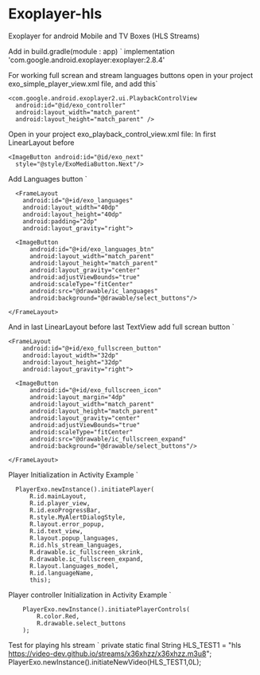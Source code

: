 # Exoplayer-hls
Exoplayer for android Mobile and TV Boxes (HLS Streams)

Add in build.gradle(module : app) `
  implementation 'com.google.android.exoplayer:exoplayer:2.8.4'
  
For working full screan and stream languages buttons open in your project exo_simple_player_view.xml file, and add this`

    <com.google.android.exoplayer2.ui.PlaybackControlView
      android:id="@id/exo_controller"
      android:layout_width="match_parent"
      android:layout_height="match_parent" />
      
Open in your project exo_playback_control_view.xml file:
In first LinearLayout before 

    <ImageButton android:id="@id/exo_next"
      style="@style/ExoMediaButton.Next"/> 
      
Add Languages button `

      <FrameLayout
        android:id="@+id/exo_languages"
        android:layout_width="40dp"
        android:layout_height="40dp"
        android:padding="2dp"
        android:layout_gravity="right">

      <ImageButton
          android:id="@+id/exo_languages_btn"
          android:layout_width="match_parent"
          android:layout_height="match_parent"
          android:layout_gravity="center"
          android:adjustViewBounds="true"
          android:scaleType="fitCenter"
          android:src="@drawable/ic_languages"
          android:background="@drawable/select_buttons"/>

    </FrameLayout>
    
And in last LinearLayout before last TextView add full screan button `

    <FrameLayout
        android:id="@+id/exo_fullscreen_button"
        android:layout_width="32dp"
        android:layout_height="32dp"
        android:layout_gravity="right">

      <ImageButton
          android:id="@+id/exo_fullscreen_icon"
          android:layout_margin="4dp"
          android:layout_width="match_parent"
          android:layout_height="match_parent"
          android:layout_gravity="center"
          android:adjustViewBounds="true"
          android:scaleType="fitCenter"
          android:src="@drawable/ic_fullscreen_expand"
          android:background="@drawable/select_buttons"/>

    </FrameLayout>
    
    
Player Initialization in Activity Example `

      PlayerExo.newInstance().initiatePlayer(
          R.id.mainLayout,
          R.id.player_view,
          R.id.exoProgressBar,
          R.style.MyAlertDialogStyle,
          R.layout.error_popup,
          R.id.text_view,
          R.layout.popup_languages,
          R.id.hls_stream_languages,
          R.drawable.ic_fullscreen_skrink,
          R.drawable.ic_fullscreen_expand,
          R.layout.languages_model,
          R.id.languageName,
          this);
          
Player controller Initialization in Activity Example `

        PlayerExo.newInstance().initiatePlayerControls(
            R.color.Red,
            R.drawable.select_buttons
        );
        
Test for playing hls stream `
       private static final String HLS_TEST1 = "hls https://video-dev.github.io/streams/x36xhzz/x36xhzz.m3u8";
       PlayerExo.newInstance().initiateNewVideo(HLS_TEST1,0L);

